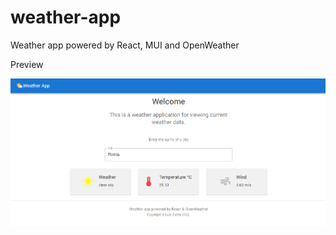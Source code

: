 # weather-app
Weather app powered by React, MUI and OpenWeather

Preview

![Image text](https://github.com/Luis-Z197/weather-app/blob/main/docs/View.PNG)

